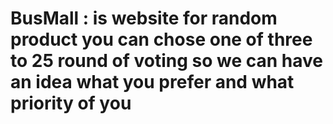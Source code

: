 # BusMall : is website for random product you can chose one of three to 25 round of voting so we can have an idea what you prefer and what priority of you 
